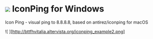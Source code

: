 # ![][logo] IconPing for Windows
[logo]: http://bttfhvitalia.altervista.org/world_icon.png " "
Icon Ping - visual ping to 8.8.8.8, based on antirez/iconping for macOS

![ ][http://bttfhvitalia.altervista.org/iconping_example2.png]
